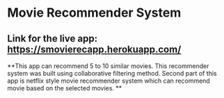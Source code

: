 # Movie Recommender System
## Link for the live app: https://smovierecapp.herokuapp.com/

**This app can recommend 5 to 10 similar movies. This recommender system was built using collaborative filtering method. Second part of this app is netflix style movie recommender system which can recommend movie based on the selected movies. **

